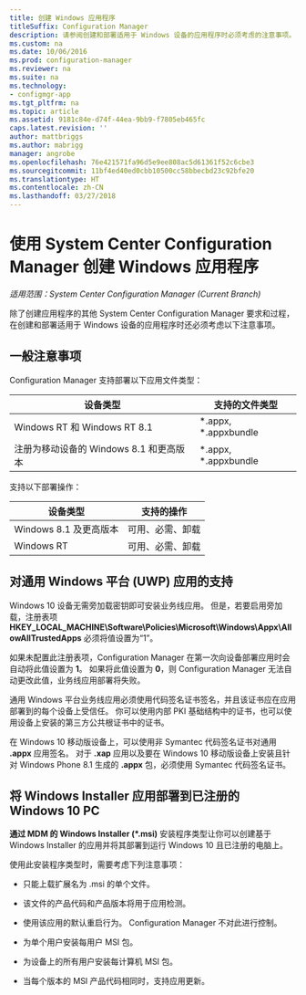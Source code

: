 ```yaml
---
title: 创建 Windows 应用程序
titleSuffix: Configuration Manager
description: 请参阅创建和部署适用于 Windows 设备的应用程序时必须考虑的注意事项。
ms.custom: na
ms.date: 10/06/2016
ms.prod: configuration-manager
ms.reviewer: na
ms.suite: na
ms.technology:
- configmgr-app
ms.tgt_pltfrm: na
ms.topic: article
ms.assetid: 9181c84e-d74f-44ea-9bb9-f7805eb465fc
caps.latest.revision: ''
author: mattbriggs
ms.author: mabrigg
manager: angrobe
ms.openlocfilehash: 76e421571fa96d5e9ee808ac5d61361f52c6cbe3
ms.sourcegitcommit: 11bf4ed40ed0cbb10500cc58bbecbd23c92bfe20
ms.translationtype: HT
ms.contentlocale: zh-CN
ms.lasthandoff: 03/27/2018
---
```

# <a name="create-windows-applications-with-system-center-configuration-manager"></a>使用 System Center Configuration Manager 创建 Windows 应用程序

*适用范围：System Center Configuration Manager (Current Branch)*

除了创建应用程序的其他 System Center Configuration Manager 要求和过程，在创建和部署适用于 Windows 设备的应用程序时还必须考虑以下注意事项。  

## <a name="general-considerations"></a>一般注意事项  
 Configuration Manager 支持部署以下应用文件类型：  

|设备类型|支持的文件类型|  
|-----------------|---------------------|  
|Windows RT 和 Windows RT 8.1|\*.appx, \*.appxbundle|  
|注册为移动设备的 Windows 8.1 和更高版本|*.appx, \*.appxbundle|  

 支持以下部署操作：  

|设备类型|支持的操作|  
|-----------------|-----------------------|  
|Windows 8.1 及更高版本|可用、必需、卸载|  
|Windows RT|可用、必需、卸载|  

## <a name="support-for-universal-windows-platform-uwp-apps"></a>对通用 Windows 平台 (UWP) 应用的支持  
 Windows 10 设备无需旁加载密钥即可安装业务线应用。 但是，若要启用旁加载，注册表项 **HKEY_LOCAL_MACHINE\Software\Policies\Microsoft\Windows\Appx\AllowAllTrustedApps** 必须将值设置为“1”。  

 如果未配置此注册表项，Configuration Manager 在第一次向设备部署应用时会自动将此值设置为 **1**。 如果将此值设置为 **0**，则 Configuration Manager 无法自动更改此值，业务线应用部署将失败。  

 通用 Windows 平台业务线应用必须使用代码签名证书签名，并且该证书应在应用部署到的每个设备上受信任。 你可以使用内部 PKI 基础结构中的证书，也可以使用设备上安装的第三方公共根证书中的证书。  

 在 Windows 10 移动版设备上，可以使用非 Symantec 代码签名证书对通用 **.appx** 应用签名。 对于 **.xap** 应用以及要在 Windows 10 移动版设备上安装且针对 Windows Phone 8.1 生成的 **.appx** 包，必须使用 Symantec 代码签名证书。  

## <a name="deploy-windows-installer-apps-to-enrolled-windows-10-pcs"></a>将 Windows Installer 应用部署到已注册的 Windows 10 PC  
 **通过 MDM 的 Windows Installer (\*.msi)** 安装程序类型让你可以创建基于 Windows Installer 的应用并将其部署到运行 Windows 10 且已注册的电脑上。  

 使用此安装程序类型时，需要考虑下列注意事项：  

-   只能上载扩展名为 .msi 的单个文件。  

-   该文件的产品代码和产品版本将用于应用检测。  

-   使用该应用的默认重启行为。 Configuration Manager 不对此进行控制。  

-   为单个用户安装每用户 MSI 包。  

-   为设备上的所有用户安装每计算机 MSI 包。  

-   当每个版本的 MSI 产品代码相同时，支持应用更新。  
